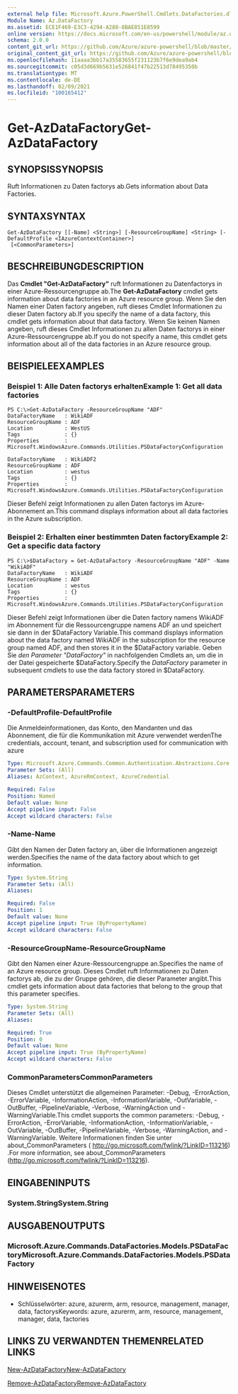 ```yaml
---
external help file: Microsoft.Azure.PowerShell.Cmdlets.DataFactories.dll-Help.xml
Module Name: Az.DataFactory
ms.assetid: ECE1F469-E3C3-4294-A288-8BAE851E8599
online version: https://docs.microsoft.com/en-us/powershell/module/az.datafactory/get-azdatafactory
schema: 2.0.0
content_git_url: https://github.com/Azure/azure-powershell/blob/master/src/DataFactory/DataFactoryV2/help/Get-AzDataFactory.md
original_content_git_url: https://github.com/Azure/azure-powershell/blob/master/src/DataFactory/DataFactoryV2/help/Get-AzDataFactory.md
ms.openlocfilehash: 11aaaa3bb17a35583655f231123b7f6e9dea9ab4
ms.sourcegitcommit: c05d3d669b5631e526841f47b22513d78495350b
ms.translationtype: MT
ms.contentlocale: de-DE
ms.lasthandoff: 02/09/2021
ms.locfileid: "100165412"
---
```

# <span data-ttu-id="d96a9-101">Get-AzDataFactory</span><span class="sxs-lookup"><span data-stu-id="d96a9-101">Get-AzDataFactory</span></span>

## <span data-ttu-id="d96a9-102">SYNOPSIS</span><span class="sxs-lookup"><span data-stu-id="d96a9-102">SYNOPSIS</span></span>
<span data-ttu-id="d96a9-103">Ruft Informationen zu Daten factorys ab.</span><span class="sxs-lookup"><span data-stu-id="d96a9-103">Gets information about Data Factories.</span></span>

## <span data-ttu-id="d96a9-104">SYNTAX</span><span class="sxs-lookup"><span data-stu-id="d96a9-104">SYNTAX</span></span>

```
Get-AzDataFactory [[-Name] <String>] [-ResourceGroupName] <String> [-DefaultProfile <IAzureContextContainer>]
 [<CommonParameters>]
```

## <span data-ttu-id="d96a9-105">BESCHREIBUNG</span><span class="sxs-lookup"><span data-stu-id="d96a9-105">DESCRIPTION</span></span>
<span data-ttu-id="d96a9-106">Das **Cmdlet "Get-AzDataFactory"** ruft Informationen zu Datenfactorys in einer Azure-Ressourcengruppe ab.</span><span class="sxs-lookup"><span data-stu-id="d96a9-106">The **Get-AzDataFactory** cmdlet gets information about data factories in an Azure resource group.</span></span>
<span data-ttu-id="d96a9-107">Wenn Sie den Namen einer Daten factory angeben, ruft dieses Cmdlet Informationen zu dieser Daten factory ab.</span><span class="sxs-lookup"><span data-stu-id="d96a9-107">If you specify the name of a data factory, this cmdlet gets information about that data factory.</span></span>
<span data-ttu-id="d96a9-108">Wenn Sie keinen Namen angeben, ruft dieses Cmdlet Informationen zu allen Daten factorys in einer Azure-Ressourcengruppe ab.</span><span class="sxs-lookup"><span data-stu-id="d96a9-108">If you do not specify a name, this cmdlet gets information about all of the data factories in an Azure resource group.</span></span>

## <span data-ttu-id="d96a9-109">BEISPIELE</span><span class="sxs-lookup"><span data-stu-id="d96a9-109">EXAMPLES</span></span>

### <span data-ttu-id="d96a9-110">Beispiel 1: Alle Daten factorys erhalten</span><span class="sxs-lookup"><span data-stu-id="d96a9-110">Example 1: Get all data factories</span></span>
```
PS C:\>Get-AzDataFactory -ResourceGroupName "ADF"
DataFactoryName   : WikiADF
ResourceGroupName : ADF
Location          : WestUS
Tags              : {}
Properties        : Microsoft.WindowsAzure.Commands.Utilities.PSDataFactoryConfiguration

DataFactoryName   : WikiADF2
ResourceGroupName : ADF
Location          : westus
Tags              : {}
Properties        : Microsoft.WindowsAzure.Commands.Utilities.PSDataFactoryConfiguration
```

<span data-ttu-id="d96a9-111">Dieser Befehl zeigt Informationen zu allen Daten factorys im Azure-Abonnement an.</span><span class="sxs-lookup"><span data-stu-id="d96a9-111">This command displays information about all data factories in the Azure subscription.</span></span>

### <span data-ttu-id="d96a9-112">Beispiel 2: Erhalten einer bestimmten Daten factory</span><span class="sxs-lookup"><span data-stu-id="d96a9-112">Example 2: Get a specific data factory</span></span>
```
PS C:\>$DataFactory = Get-AzDataFactory -ResourceGroupName "ADF" -Name "WikiADF"
DataFactoryName   : WikiADF
ResourceGroupName : ADF
Location          : westus
Tags              : {}
Properties        : Microsoft.WindowsAzure.Commands.Utilities.PSDataFactoryConfiguration
```

<span data-ttu-id="d96a9-113">Dieser Befehl zeigt Informationen über die Daten factory namens WikiADF im Abonnement für die Ressourcengruppe namens ADF an und speichert sie dann in der $DataFactory Variable.</span><span class="sxs-lookup"><span data-stu-id="d96a9-113">This command displays information about the data factory named WikiADF in the subscription for the resource group named ADF, and then stores it in the $DataFactory variable.</span></span>
<span data-ttu-id="d96a9-114">Geben Sie *den Parameter "DataFactory"* in nachfolgenden Cmdlets an, um die in der Datei gespeicherte $DataFactory.</span><span class="sxs-lookup"><span data-stu-id="d96a9-114">Specify the *DataFactory* parameter in subsequent cmdlets to use the data factory stored in $DataFactory.</span></span>

## <span data-ttu-id="d96a9-115">PARAMETERS</span><span class="sxs-lookup"><span data-stu-id="d96a9-115">PARAMETERS</span></span>

### <span data-ttu-id="d96a9-116">-DefaultProfile</span><span class="sxs-lookup"><span data-stu-id="d96a9-116">-DefaultProfile</span></span>
<span data-ttu-id="d96a9-117">Die Anmeldeinformationen, das Konto, den Mandanten und das Abonnement, die für die Kommunikation mit Azure verwendet werden</span><span class="sxs-lookup"><span data-stu-id="d96a9-117">The credentials, account, tenant, and subscription used for communication with azure</span></span>

```yaml
Type: Microsoft.Azure.Commands.Common.Authentication.Abstractions.Core.IAzureContextContainer
Parameter Sets: (All)
Aliases: AzContext, AzureRmContext, AzureCredential

Required: False
Position: Named
Default value: None
Accept pipeline input: False
Accept wildcard characters: False
```

### <span data-ttu-id="d96a9-118">-Name</span><span class="sxs-lookup"><span data-stu-id="d96a9-118">-Name</span></span>
<span data-ttu-id="d96a9-119">Gibt den Namen der Daten factory an, über die Informationen angezeigt werden.</span><span class="sxs-lookup"><span data-stu-id="d96a9-119">Specifies the name of the data factory about which to get information.</span></span>

```yaml
Type: System.String
Parameter Sets: (All)
Aliases:

Required: False
Position: 1
Default value: None
Accept pipeline input: True (ByPropertyName)
Accept wildcard characters: False
```

### <span data-ttu-id="d96a9-120">-ResourceGroupName</span><span class="sxs-lookup"><span data-stu-id="d96a9-120">-ResourceGroupName</span></span>
<span data-ttu-id="d96a9-121">Gibt den Namen einer Azure-Ressourcengruppe an.</span><span class="sxs-lookup"><span data-stu-id="d96a9-121">Specifies the name of an Azure resource group.</span></span>
<span data-ttu-id="d96a9-122">Dieses Cmdlet ruft Informationen zu Daten factorys ab, die zu der Gruppe gehören, die dieser Parameter angibt.</span><span class="sxs-lookup"><span data-stu-id="d96a9-122">This cmdlet gets information about data factories that belong to the group that this parameter specifies.</span></span>

```yaml
Type: System.String
Parameter Sets: (All)
Aliases:

Required: True
Position: 0
Default value: None
Accept pipeline input: True (ByPropertyName)
Accept wildcard characters: False
```

### <span data-ttu-id="d96a9-123">CommonParameters</span><span class="sxs-lookup"><span data-stu-id="d96a9-123">CommonParameters</span></span>
<span data-ttu-id="d96a9-124">Dieses Cmdlet unterstützt die allgemeinen Parameter: -Debug, -ErrorAction, -ErrorVariable, -InformationAction, -InformationVariable, -OutVariable, -OutBuffer, -PipelineVariable, -Verbose, -WarningAction und -WarningVariable.</span><span class="sxs-lookup"><span data-stu-id="d96a9-124">This cmdlet supports the common parameters: -Debug, -ErrorAction, -ErrorVariable, -InformationAction, -InformationVariable, -OutVariable, -OutBuffer, -PipelineVariable, -Verbose, -WarningAction, and -WarningVariable.</span></span> <span data-ttu-id="d96a9-125">Weitere Informationen finden Sie unter about_CommonParameters ( http://go.microsoft.com/fwlink/?LinkID=113216) .</span><span class="sxs-lookup"><span data-stu-id="d96a9-125">For more information, see about_CommonParameters (http://go.microsoft.com/fwlink/?LinkID=113216).</span></span>

## <span data-ttu-id="d96a9-126">EINGABEN</span><span class="sxs-lookup"><span data-stu-id="d96a9-126">INPUTS</span></span>

### <span data-ttu-id="d96a9-127">System.String</span><span class="sxs-lookup"><span data-stu-id="d96a9-127">System.String</span></span>

## <span data-ttu-id="d96a9-128">AUSGABEN</span><span class="sxs-lookup"><span data-stu-id="d96a9-128">OUTPUTS</span></span>

### <span data-ttu-id="d96a9-129">Microsoft.Azure.Commands.DataFactories.Models.PSDataFactory</span><span class="sxs-lookup"><span data-stu-id="d96a9-129">Microsoft.Azure.Commands.DataFactories.Models.PSDataFactory</span></span>

## <span data-ttu-id="d96a9-130">HINWEISE</span><span class="sxs-lookup"><span data-stu-id="d96a9-130">NOTES</span></span>
* <span data-ttu-id="d96a9-131">Schlüsselwörter: azure, azurerm, arm, resource, management, manager, data, factorys</span><span class="sxs-lookup"><span data-stu-id="d96a9-131">Keywords: azure, azurerm, arm, resource, management, manager, data, factories</span></span>

## <span data-ttu-id="d96a9-132">LINKS ZU VERWANDTEN THEMEN</span><span class="sxs-lookup"><span data-stu-id="d96a9-132">RELATED LINKS</span></span>

[<span data-ttu-id="d96a9-133">New-AzDataFactory</span><span class="sxs-lookup"><span data-stu-id="d96a9-133">New-AzDataFactory</span></span>](./New-AzDataFactory.md)

[<span data-ttu-id="d96a9-134">Remove-AzDataFactory</span><span class="sxs-lookup"><span data-stu-id="d96a9-134">Remove-AzDataFactory</span></span>](./Remove-AzDataFactory.md)



